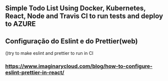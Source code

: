 ## Simple Todo List Using Docker, Kubernetes, React, Node and Travis CI to run tests and deploy to AZURE

## Configuração do Eslint e do Prettier(web)

()try to make eslint and prettier to run in CI

### https://www.imaginarycloud.com/blog/how-to-configure-eslint-prettier-in-react/
